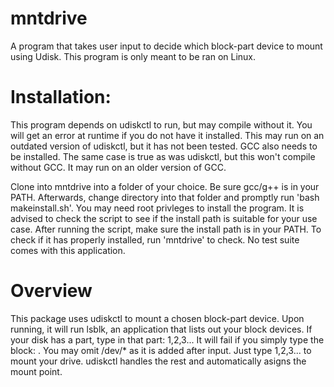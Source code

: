 # mntdrive
A program that takes user input to decide which block-part device to mount using Udisk.
This program is only meant to be ran on Linux.

# Installation:
This program depends on udiskctl to run, but may compile without it. You will get an error at runtime if you do not have it installed. This may run on an outdated version of udiskctl, but it has not been tested. GCC also needs to be installed. The same case is true as was udiskctl, but this won't compile without GCC. It may run on an older version of GCC.

Clone into mntdrive into a folder of your choice. Be sure gcc/g++ is in your PATH. Afterwards, change directory into that folder and promptly run 'bash makeinstall.sh'. You may need root privleges to install the program. It is advised to check the script to see if the install path is suitable for your use case. After running the script, make sure the install path is in your PATH. To check if it has properly installed, run 'mntdrive' to check. No test suite comes with this application.

# Overview
This package uses udiskctl to mount a chosen block-part device. Upon running, it will run lsblk, an application that lists out your block devices. If your disk has a part, type in that part: <xxx>1,2,3... It will fail if you simply type the block: <xxx>. You may omit /dev/* as it is added after input. Just type <xxx>1,2,3... to mount your drive. udiskctl handles the rest and automatically asigns the mount point.
